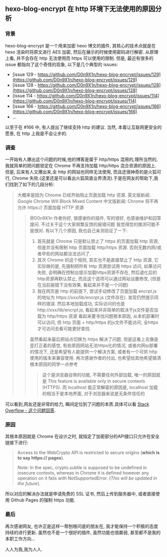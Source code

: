 hexo-blog-encrypt 在 http 环境下无法使用的原因分析
---

### 背景
hexo-blog-encrypt 是一个用来加密 hexo 博文的插件, 其核心的技术点就是在 hexo 渲染时将原文进行 AES 加密, 然后在展示的时候使用密码进行解密. 从原理上看, 并不会存在 http 无法使用而 https 可以使用的限制. 但是, 最近有很多的 issue 都指向了这个奇怪的现象, 以下是几个典型的 issues:

+ [issue 129 - https://github.com/D0n9X1n/hexo-blog-encrypt/issues/129](https://github.com/D0n9X1n/hexo-blog-encrypt/issues/129)
+ [issue 128 - https://github.com/D0n9X1n/hexo-blog-encrypt/issues/128](https://github.com/D0n9X1n/hexo-blog-encrypt/issues/128)
+ [issue 114 - https://github.com/D0n9X1n/hexo-blog-encrypt/issues/114](https://github.com/D0n9X1n/hexo-blog-encrypt/issues/114)
+ [issue 166 - https://github.com/D0n9X1n/hexo-blog-encrypt/issues/166](https://github.com/D0n9X1n/hexo-blog-encrypt/issues/166)
+ ...

以至于在 #166 中, 有人提出了继续支持 http 的建议. 当然, 本着让互联网更安全的愿景, 在 http 上我是不会让步的.

### 调查
一开始有人爆出这个问题的时候,他的博客是属于 http/https 混用的,理所当然的, 我就简单的把问题锁定在 Chrome 不再支持加载 http/https 混合资源的原因上. 但是, 后来有人又爆出来,全 http 的网站也同样无法使用, 而且还很神奇的是火狐可行, Chrome 失败.(这里还是可以看出火狐简直业界清流).于是在网友的帮助下,我们找到了如下的几段分析:

> 大概率是因为 Chrome 已经开始阻止页面加载 http 资源.
> 英文版新闻: Google Chrome Will Block Mixed Content
> 中文版新闻: Chrome 将不再允许 https:// 页面加载 HTTP 资源
>
> > @D0n9X1n 作者你好, 很感谢你的插件, 写的很好, 也感谢维护和回答提问. 不过关于这个大家频繁反馈的报错问题
> > 我觉得您的推测可能不是很对. 有以下几个原因, 我也自己亲测验证了一下:
> > 1.  首先就是 Chrome 只是默认禁止了 https 的页面加载 http 资源, 但是并没有限制 http 页面加载 http/https 资源. 否则无数内网/或者早些的网站都没法访问了.
> > 2.  其次 Chrome 的这个规则, 其实也不是直接禁止了 http 资源, 它实际做的是, 先强制把所有 http 资源尝试用 https 访问, 如果访问失败, 会明确在控制台提示加载https资源不存在, 然后退化后的http资源再默认禁止, 而且这个选项可以通过网站设置修改, (但是在当前报错下没有效果, 看起来并不是一个问题)
> > 3.  我在网页是 http 的前提下, 尝试手动修改了页面加载 encrpt.js 的地址为 https://xxx/lib/encrpt.js (文件存在).  发现仍然提示同样的错误. 然后本地加载成功, 实际访问的也是 http://xxx/lib/encrpt.js, 看起来并非简单的取决于js文件是否加载为 http/https 资源
> > 看起来要寻找问题根本原因, 从本机部署时可以访问, 但 http 页面 + http/https 的js文件不能访问, 全https才可访问去看可能更好查找.
> > 
> > 虽然看起来最后把站点切换为 https 解决了问题, 但是这看上去像是歪打正着的感觉, 有些原因网站无法https化的情况, 或者内网ip部署的情况下, 还是希望有人能提供一个解决方案, 或者有一个可供 http 使用的版本来兼容使用.
> > 再次感谢作者的付出, 也希望给其他希望搞清根本原因的同学一点参考
> >
> > > 这个是浏览器自带的功能, 不需要任何外部加载, 唯一的原因就是 This feature is available only in secure contexts (HTTPS).
> > > 而 localhost 能正常解密的原因是, localhost 加载的相当于是本地界面, 对于浏览器来说是无条件信任的

可以看到,网友还是非常的给力, 瞬间定位到了问题的本质.具体可以看 [Stack Overflow - 这个问题回答](https://stackoverflow.com/questions/46468104/how-to-use-subtlecrypto-in-chrome-window-crypto-subtle-is-undefined).

### 原因
其根本原因就是 Chrome 在设计之时, 就指定了加密部分的API接口只允许在安全链接下进行:
> Access to the WebCrypto API is restricted to secure origins (**which is to say https:// pages**).
>
> Note: In the spec, crypto.subtle is supposed to be undefined in insecure contexts, whereas in Chrome it is defined however any operation on it fails with NotSupportedError. (*This will be updated in the future*).

所以对应的解决办法就是申请免费的 SSL 证书, 然后上传到服务器中, 或者直接使用 Github Pages 的强制 https 功能.

### 最后
再次感谢网友, 也许正是这样一帮刨根问底的朋友在, 我才能保持一个积极的态度持续的进行更新. 虽然也不是一个很好的插件, 虽然功能也很羸弱, 甚至都不是我的本职工作方向...

人人为我,我为人人.
